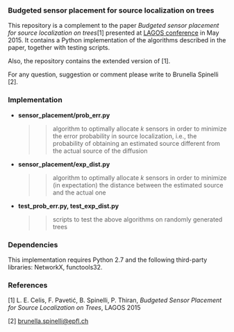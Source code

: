 ### Budgeted sensor placement for source localization on trees

This repository is a complement to the paper *Budgeted sensor placement for source localization on trees*[1] presented at [LAGOS conference](http://www.lia.ufc.br/lagos2015/index.php) in May 2015.
It contains a Python implementation of the algorithms described in the paper, together with testing scripts. 

Also, the repository contains the extended version of [1].  

For any question, suggestion or comment please write to Brunella Spinelli [2].

### Implementation
* __sensor_placement/prob_err.py__  
   >> algorithm to optimally allocate *k* sensors in order to minimize the error probability in source localization, i.e., the probability of obtaining an estimated source different from the actual source of the diffusion 
* __sensor_placement/exp_dist.py__  
   >> algorithm to optimally allocate *k* sensors in order to minimize (in expectation) the distance between the estimated source and the actual one
* __test_prob_err.py, test_exp_dist.py__  
    >> scripts to test the above algorithms on randomly generated trees

### Dependencies
This implementation requires Python 2.7 and the following third-party libraries: NetworkX,
functools32.

### References
[1] L. E. Celis, F. Pavetić, B. Spinelli, P. Thiran, *Budgeted Sensor Placement for Source Localization on Trees*, LAGOS 2015 

[2] brunella.spinelli@epfl.ch
